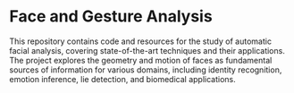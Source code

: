 # Face and Gesture Analysis
This repository contains code and resources for the study of automatic facial analysis, covering state-of-the-art techniques and their applications. 
The project explores the geometry and motion of faces as fundamental sources of information for various domains, including identity recognition, emotion inference, lie detection, and biomedical applications.
